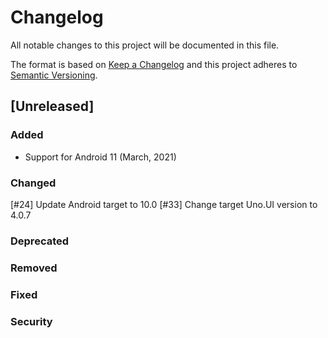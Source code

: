 # Changelog
All notable changes to this project will be documented in this file.

The format is based on [Keep a Changelog](http://keepachangelog.com/en/1.0.0/)
and this project adheres to [Semantic Versioning](http://semver.org/spec/v2.0.0.html).

## [Unreleased]

### Added
* Support for Android 11 (March, 2021)

### Changed
[#24] Update Android target to 10.0
[#33] Change target Uno.UI version to 4.0.7
### Deprecated

### Removed

### Fixed

### Security
